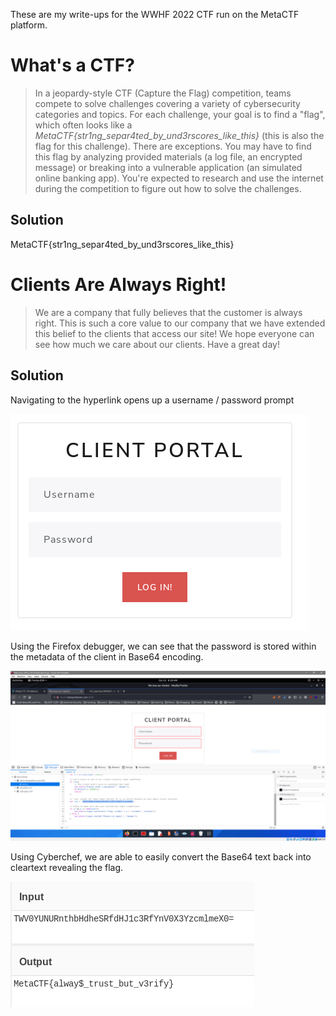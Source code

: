 These are my write-ups for the WWHF 2022 CTF run on the MetaCTF platform.

# What's a CTF?
>In a jeopardy-style CTF (Capture the Flag) competition, teams compete to solve challenges covering a variety of cybersecurity categories and topics. For each challenge, your goal is to find a "flag", which often looks like a *MetaCTF{str1ng_separ4ted_by_und3rscores_like_this}* (this is also the flag for this challenge). There are exceptions.
>You may have to find this flag by analyzing provided materials (a log file, an encrypted message) or breaking into a vulnerable application (an simulated online banking app). You're expected to research and use the internet during the competition to figure out how to solve the challenges.

## Solution
MetaCTF{str1ng_separ4ted_by_und3rscores_like_this}

# Clients Are Always Right!
> We are a company that fully believes that the customer is always right. This is such a core value to our company that we have extended this belief to the clients that access our site! We hope everyone can see how much we care about our clients.
> Have a great day! 

## Solution
Navigating to the hyperlink opens up a username / password prompt

![](https://github.com/VCCyberSec/WWHF-2022-Writeup-main/blob/main/images/Pasted%20image%2020221013082552.png)

Using the Firefox debugger, we can see that the password is stored within the metadata of the client in Base64 encoding.

![](https://github.com/VCCyberSec/WWHF-2022-Writeup-main/blob/main/images/Pasted%20image%2020221013082934.png)

Using Cyberchef, we are able to easily convert the Base64 text back into cleartext revealing the flag.

![](https://github.com/VCCyberSec/WWHF-2022-Writeup-main/blob/main/images/Pasted%20image%2020221013083517.png)
